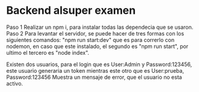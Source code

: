 # Backend alsuper examen


Paso 1
    Realizar un npm i, para instalar todas las dependecia que se usaron.
Paso 2
    Para levantar el servidor, se puede hacer de tres formas con los siguientes comandos: "npm run start:dev" que es para correrlo con nodemon, en caso que este instalado, el segundo es "npm run start", por ultimo el tercero es "node index".

Existen dos usuarios, para el login que es User:Admin y Password:123456, este usuario generaria un token mientras este otro que es User:prueba, Password:123456 Muestra un mensaje de error, que el usuario no esta activo.

